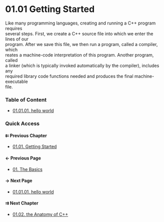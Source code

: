 # 01.01 Getting Started

Like many programming languages, creating and running a C++ program requires  
several steps. First, we create a C++ source file into which we enter the lines of our  
program. After we save this file, we then run a program, called a compiler, which  
reates a machine-code interpretation of this program. Another program, called  
a linker (which is typically invoked automatically by the compiler), includes any  
required library code functions needed and produces the final machine-executable  
file.

### Table of Content

* [01.01.01. hello world](./01.hello-world.md)

### Quick Access

<div class="previous_chapter pagination">

#### &#8647; Previous Chapter

* [01.01. Getting Started](./../../01.the_basics/01.getting_started/README.md)
</div>

<div class="previous_page pagination">

#### &#8592; Previous Page

* [01. The Basics](./../../01.the_basics/README.md)

</div>
<div class="next_page pagination">

#### &#8594; Next Page

* [01.01.01. hello world](./../../01.the_basics/01.getting_started/01.hello-world.md)

</div>
<div class="next_chapter pagination">

#### &#8649; Next Chapter

* [01.02. the Anatomy of C++](./../../01.the_basics/02.the_anatomy/README.md)

</div>
